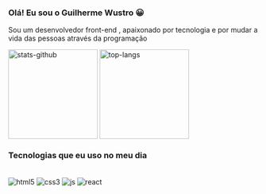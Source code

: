 ### Olá! Eu sou o Guilherme Wustro 😀

Sou um desenvolvedor front-end , apaixonado por tecnologia e por mudar a vida das pessoas através da programação


<div style="display:inline_block">
 
<img height="180em" align="center" src="https://github-readme-stats.vercel.app/api?username=guiwustro&hide=contribs&show_icons=true&theme=dracula
/" alt="stats-github" />
<img height="180em" align="center" src="https://github-readme-stats.vercel.app/api/top-langs/?username=guiwustro&layout=compact
/" alt="top-langs" />

</div>


### Tecnologias que eu uso no meu dia

<div style="display:inline_block"><br/>
<img align="center" src="https://img.shields.io/badge/HTML5-E34F26?style=for-the-badge&logo=html5&logoColor=white
/" alt="html5" />
<img align="center" src="https://img.shields.io/badge/CSS3-1572B6?style=for-the-badge&logo=css3&logoColor=white
/" alt="css3" />
<img align="center" src="https://img.shields.io/badge/JavaScript-323330?style=for-the-badge&logo=javascript&logoColor=F7DF1E
/" alt="js" />
<img align="center" src="https://img.shields.io/badge/React-20232A?style=for-the-badge&logo=react&logoColor=61DAFB
/" alt="react" />
 </div>
